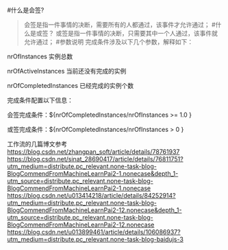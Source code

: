 #什么是会签?
>会签是指一件事情的决断，需要所有的人都通过，该事件才允许通过；
#什么是或签？
>或签是指一件事情的决断，只需要其中一个人通过，该事件就允许通过；
#参数说明
完成条件涉及以下几个参数，解释如下：

nrOfInstances 实例总数

nrOfActiveInstances 当前还没有完成的实例

nrOfCompletedInstances 已经完成的实例个数

完成条件配置以下信息：

会签完成条件：${nrOfCompletedInstances/nrOfInstances >= 1.0 }

或签完成条件：${nrOfCompletedInstances/nrOfInstances > 0 }


工作流的几篇博文参考
https://blog.csdn.net/zhangpan_soft/article/details/78761937
https://blog.csdn.net/sinat_28690417/article/details/76811751?utm_medium=distribute.pc_relevant.none-task-blog-BlogCommendFromMachineLearnPai2-1.nonecase&depth_1-utm_source=distribute.pc_relevant.none-task-blog-BlogCommendFromMachineLearnPai2-1.nonecase
https://blog.csdn.net/u013414218/article/details/84252914?utm_medium=distribute.pc_relevant.none-task-blog-BlogCommendFromMachineLearnPai2-12.nonecase&depth_1-utm_source=distribute.pc_relevant.none-task-blog-BlogCommendFromMachineLearnPai2-12.nonecase
https://blog.csdn.net/u013899461/article/details/106086937?utm_medium=distribute.pc_relevant.none-task-blog-baidujs-3